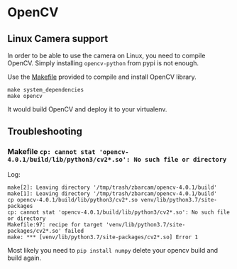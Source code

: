 # OpenCV

## Linux Camera support
In order to be able to use the camera on Linux, you need to compile OpenCV.
Simply installing `opencv-python` from pypi is not enough.

Use the [Makefile](Makefile) provided to compile and install OpenCV library.
```
make system_dependencies
make opencv
```
It would build OpenCV and deploy it to your virtualenv.

## Troubleshooting

###  Makefile `cp: cannot stat 'opencv-4.0.1/build/lib/python3/cv2*.so': No such file or directory`
Log:
```
make[2]: Leaving directory '/tmp/trash/zbarcam/opencv-4.0.1/build'
make[1]: Leaving directory '/tmp/trash/zbarcam/opencv-4.0.1/build'
cp opencv-4.0.1/build/lib/python3/cv2*.so venv/lib/python3.7/site-packages
cp: cannot stat 'opencv-4.0.1/build/lib/python3/cv2*.so': No such file or directory
Makefile:97: recipe for target 'venv/lib/python3.7/site-packages/cv2*.so' failed
make: *** [venv/lib/python3.7/site-packages/cv2*.so] Error 1
```
Most likely you need to `pip install numpy` delete your opencv build and build again.

